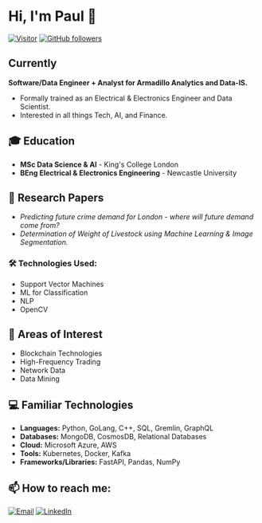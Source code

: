 # Hi, I'm Paul 👋
[![Visitor](https://visitor-badge.laobi.icu/badge?page_id=paul-gailey.paul-gailey)](https://github.com/paul-gailey)
[![GitHub followers](https://img.shields.io/github/followers/paul-gailey.svg?style=social&label=Follow)](https://github.com/paul-gailey?tab=followers)
## Currently
**Software/Data Engineer + Analyst for Armadillo Analytics and Data-IS.**

- Formally trained as an Electrical & Electronics Engineer and Data Scientist. 
- Interested in all things Tech, AI, and Finance.

## 🎓 Education
- **MSc Data Science & AI** - King's College London
- **BEng Electrical & Electronics Engineering** - Newcastle University

## 📄 Research Papers
- *Predicting future crime demand for London - where will future demand come from?*
- *Determination of Weight of Livestock using Machine Learning & Image Segmentation.*

### 🛠️ Technologies Used:
- Support Vector Machines
- ML for Classification
- NLP
- OpenCV

## 🚀 Areas of Interest
- Blockchain Technologies
- High-Frequency Trading
- Network Data
- Data Mining

## 💻 Familiar Technologies
- **Languages:** Python, GoLang, C++, SQL, Gremlin, GraphQL
- **Databases:** MongoDB, CosmosDB, Relational Databases
- **Cloud:** Microsoft Azure, AWS
- **Tools:** Kubernetes, Docker, Kafka
- **Frameworks/Libraries:** FastAPI, Pandas, NumPy

## 📫 How to reach me:
[![Email](https://img.shields.io/badge/Email-D14836?style=for-the-badge&logo=gmail&logoColor=white)](mailto:paul.gailey@icloud.com)
[![LinkedIn](https://img.shields.io/badge/LinkedIn-0077B5?style=for-the-badge&logo=linkedin&logoColor=white)](https://www.linkedin.com/in/paul-gailey/)
